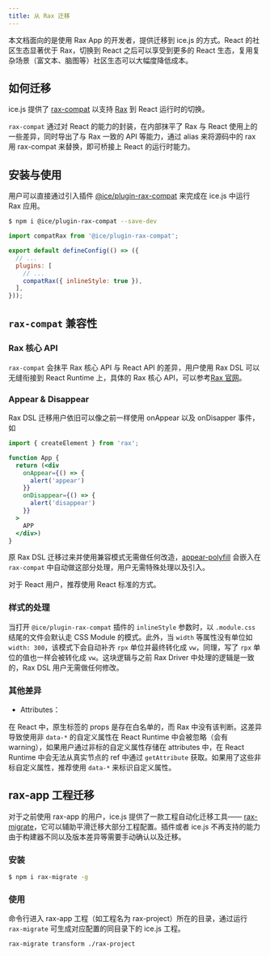 ```yaml
---
title: 从 Rax 迁移
---
```


本文档面向的是使用 Rax App 的开发者，提供迁移到 ice.js 的方式。React 的社区生态显著优于 Rax，切换到 React 之后可以享受到更多的 React 生态，复用复杂场景（富文本、脑图等）社区生态可以大幅度降低成本。

## 如何迁移

ice.js 提供了 [rax-compat](https://github.com/ice-lab/ice-next/tree/master/packages/rax-compat) 以支持 [Rax](https://github.com/alibaba/rax) 到 React 运行时的切换。

`rax-compat` 通过对 React 的能力的封装，在内部抹平了 Rax 与 React 使用上的一些差异，同时导出了与 Rax 一致的 API 等能力，通过 alias 来将源码中的 rax 用 rax-compat 来替换，即可桥接上 React 的运行时能力。

## 安装与使用

用户可以直接通过引入插件 [@ice/plugin-rax-compat](https://www.npmjs.com/package/@ice/plugin-rax-compat) 来完成在 ice.js 中运行 Rax 应用。

```bash
$ npm i @ice/plugin-rax-compat --save-dev
```

```js
import compatRax from '@ice/plugin-rax-compat';

export default defineConfig(() => ({
  // ...
  plugins: [
    // ...
    compatRax({ inlineStyle: true }),
  ],
}));
```

## `rax-compat` 兼容性

### Rax 核心 API

`rax-compat` 会抹平 Rax 核心 API 与 React API 的差异，用户使用 Rax DSL 可以无缝衔接到 React Runtime 上，具体的 Rax 核心 API，可以参考[Rax 官网](https://rax.js.org/docs/api/DOM)。

### Appear & Disappear

Rax DSL 迁移用户依旧可以像之前一样使用 onAppear 以及 onDisapper 事件，如

```jsx
import { createElement } from 'rax';

function App {
  return (<div
    onAppear={() => {
      alert('appear')
    }}
    onDisappear={() => {
      alert('disappear')
    }}
  >
    APP
  </div>)
}
```

原 Rax DSL 迁移过来并使用兼容模式无需做任何改造，[appear-polyfill](https://www.npmjs.com/package/appear-polyfill) 会嵌入在 `rax-compat` 中自动做这部分处理，用户无需特殊处理以及引入。

对于 React 用户，推荐使用 React 标准的方式。

### 样式的处理

当打开 `@ice/plugin-rax-compat` 插件的 `inlineStyle` 参数时，以 `.module.css` 结尾的文件会默认走 CSS Module 的模式。此外，当 `width` 等属性没有单位如 `width: 300`，该模式下会自动补齐 `rpx` 单位并最终转化成 `vw`，同理，写了 `rpx` 单位的值也一样会被转化成 `vw`。这块逻辑与之前 Rax Driver 中处理的逻辑是一致的，Rax DSL 用户无需做任何修改。

### 其他差异

- Attributes：

在 React 中，原生标签的 props 是存在白名单的，而 Rax 中没有该判断。这差异导致使用非 `data-*` 的自定义属性在 React Runtime 中会被忽略（会有 warning），如果用户通过非标的自定义属性存储在 attributes 中，在 React Runtime 中会无法从真实节点的 ref 中通过 `getAttribute` 获取。如果用了这些非标自定义属性，推荐使用 `data-*` 来标识自定义属性。

## rax-app 工程迁移

对于之前使用 rax-app 的用户，ice.js 提供了一款工程自动化迁移工具—— [rax-migrate](https://www.npmjs.com/package/rax-migrate)，它可以辅助平滑迁移大部分工程配置。插件或者 ice.js 不再支持的能力由于构建器不同以及版本差异等需要手动确认以及迁移。

### 安装

```bash
$ npm i rax-migrate -g
```

### 使用

命令行进入 rax-app 工程（如工程名为 rax-project）所在的目录，通过运行 `rax-migrate` 可生成对应配置的同目录下的 ice.js 工程。

```bash
rax-migrate transform ./rax-project 
```
